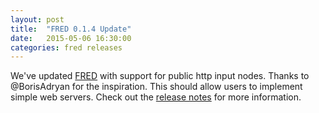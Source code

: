 ```yaml
---
layout: post
title:  "FRED 0.1.4 Update"
date:   2015-05-06 16:30:00
categories: fred releases
---
```

We've updated [FRED](https://fred.sensetecnic.com) with support for public http input nodes.  Thanks to @BorisAdryan for the inspiration.  This should allow users to implement simple web servers. Check out the [release notes](/fred/releases) for more information. 
